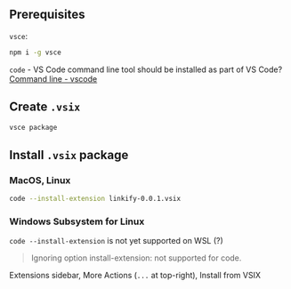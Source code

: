 
## Prerequisites

`vsce`:
```bash
npm i -g vsce
```
`code` - VS Code command line tool
should be installed as part of VS Code?
[Command line - vscode ](https://vscode.readthedocs.io/en/latest/editor/command-line/)

## Create `.vsix`

```bash
vsce package
```

## Install `.vsix` package

### MacOS, Linux

```bash
code --install-extension linkify-0.0.1.vsix
```

### Windows Subsystem for Linux

`code --install-extension` is not yet supported on WSL (?)
>Ignoring option install-extension: not supported for code.

Extensions sidebar, More Actions (`...` at top-right), Install from VSIX
